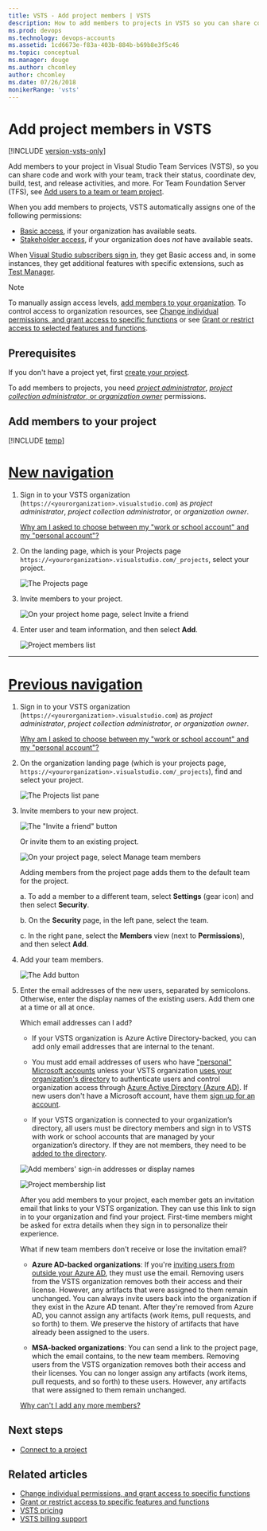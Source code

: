 ```yaml
---
title: VSTS - Add project members | VSTS
description: How to add members to projects in VSTS so you can share code, work with your team, track status, coordinate dev, build, test, and release activities
ms.prod: devops
ms.technology: devops-accounts
ms.assetid: 1cd6673e-f83a-403b-884b-b69b8e3f5c46
ms.topic: conceptual
ms.manager: douge
ms.author: chcomley
author: chcomley
ms.date: 07/26/2018
monikerRange: 'vsts'
---
```

# Add project members in VSTS

[!INCLUDE [version-vsts-only](../../_shared/version-vsts-only.md)]

Add members to your project in Visual Studio Team Services (VSTS), so you can share code and work with your team, track their status, coordinate dev, build, test, and release activities, and more. For Team Foundation Server (TFS), see [Add users to a team or team project](../../organizations/security/add-users-team-project.md).

When you add members to projects, VSTS automatically assigns one of the following permissions:
* [Basic access](https://visualstudio.microsoft.com/team-services/compare-features/),
if your organization has available seats. 
* [Stakeholder access](https://visualstudio.microsoft.com/team-services/compare-features/),
if your organization does *not* have available seats. 

When [Visual Studio subscribers sign in](https://visualstudio.microsoft.com/products/subscriber-benefits-vs), they get Basic access and, in some instances, they get additional features with specific extensions, such as [Test Manager](https://marketplace.visualstudio.com/items?itemName=ms.vss-testmanager-web).

> [!NOTE]
> To manually assign access levels, [add members to your organization](add-organization-users-from-user-hub.md). To control access to organization resources, see [Change individual permissions, and grant access to specific functions](../../organizations/security/change-individual-permissions.md) or see [Grant or restrict access to selected features and functions](../../organizations/security/restrict-access.md).

## Prerequisites

If you don't have a project yet, first [create your project](../projects/connect-to-projects.md).

To add members to projects, you need [*project administrator*](../security/set-project-collection-level-permissions.md), [*project collection administrator*, or *organization owner*](faq-add-team-members.md#find-pca-owner) permissions.

## Add members to your project

[!INCLUDE [temp](../../_shared/new-navigation.md)]  

# [New navigation](#tab/new-nav)

1. Sign in to your VSTS organization (`https://<yourorganization>.visualstudio.com`) as *project administrator*, *project collection administrator*, or *organization owner*.

   [Why am I asked to choose between my "work or school account" and my "personal account"?](faq-add-team-members.md#ChooseOrgAcctMSAcct)

2. On the landing page, which is your Projects page `https://<yourorganization>.visualstudio.com/_projects`, select your  project.

   ![The Projects page](_img/_shared/select-project.png)

3. Invite members to your project.

   ![On your project home page, select Invite a friend](_img/add-team-members/add-member-to-project.png)

4. Enter user and team information, and then select **Add**. 

    ![Project members list](_img/add-team-members/add-user-to-project.png)

---

# [Previous navigation](#tab/previous-nav)

1. Sign in to your VSTS organization (`https://<yourorganization>.visualstudio.com`) as *project administrator*, *project collection administrator*, *or organization owner*.

   [Why am I asked to choose between my "work or school account" and my "personal account"?](faq-add-team-members.md#ChooseOrgAcctMSAcct)

2. On the organization landing page (which is your projects page, `https://<yourorganization>.visualstudio.com/_projects`), find and select your project.

   ![The Projects list pane](_img/add-team-members/select-team-project-updated-ui.png)

3. Invite members to your new project.

    ![The "Invite a friend" button](_img/add-team-members/invite-team.png)

   Or invite them to an existing project.

   ![On your project page, select Manage team members](_img/add-team-members/invite-team-existing.png)

    Adding members from the project page adds them to the default team for the project.

    a. To add a member to a different team, select **Settings** (gear icon) and then select **Security**.

    b. On the **Security** page, in the left pane, select the team.

    c. In the right pane, select the **Members** view (next to **Permissions**), and then select **Add**.

4. Add your team members.

   ![The Add button](_img/add-team-members/add-user.png)

5. Enter the email addresses of the new users, separated by semicolons. Otherwise, enter the display names of the existing users. Add them one at a time or all at once.

	Which email addresses can I add?
	 * If your VSTS organization is Azure Active Directory-backed, you can add only email addresses that are internal to the tenant.
	
	 * You must add email addresses of users who have ["personal" Microsoft accounts](https://www.microsoft.com/account) unless your VSTS organization [uses your organization's directory](faq-add-team-members.md#ConnectedDirectory) to authenticate users and control organization access through [Azure Active Directory (Azure AD)](https://azure.microsoft.com/en-us/documentation/articles/active-directory-whatis/). If new users don't have a Microsoft account, have them [sign up for an account](https://signup.live.com/).

    * If your VSTS organization is connected to your organization’s directory, all users must be directory members and sign in to VSTS with work or school accounts that are managed by your organization’s directory. If they are not members, they need to be [added to the directory](https://docs.microsoft.com/en-us/vsts/organizations/accounts/add-external-user?view=vsts).

	![Add members' sign-in addresses or display names](_img/add-team-members/add-user2.png)

	![Project membership list](_img/add-team-members/team-project-members.png) 	

	After you add members to your project, each member gets an invitation email that links to your VSTS organization. They can use this link to sign in to your organization and find your project. First-time members might be asked for extra details when they sign in to personalize their experience.

    What if new team members don't receive or lose the invitation email?

    * **Azure AD-backed organizations**: If you're [inviting users from outside your Azure AD](https://docs.microsoft.com/en-us/azure/active-directory/active-directory-b2b-what-is-azure-ad-b2b), they must use the email. Removing users from the VSTS organization removes both their access and their license. However, any artifacts that were assigned to them remain unchanged. You can always invite users back into the organization if they exist in the Azure AD tenant. After they're removed from Azure AD, you cannot assign any artifacts (work items, pull requests, and so forth) to them. We preserve the history of artifacts that have already been assigned to the users.

    * **MSA-backed organizations**: You can send a link to the project page, which the email contains, to the new team members. Removing users from the VSTS organization removes both their access and their licenses. You can no longer assign any artifacts (work items, pull requests, and so forth) to these users. However, any artifacts that were assigned to them remain unchanged.

	[Why can't I add any more members?](faq-add-team-members.md#cant-add-users)

## Next steps

* [Connect to a project](../projects/connect-to-projects.md)

## Related articles

* [Change individual permissions, and grant access to specific functions](../../organizations/security/change-individual-permissions.md)
* [Grant or restrict access to specific features and functions](../../organizations/security/restrict-access.md)
* [VSTS pricing](https://azure.microsoft.com/pricing/details/visual-studio-team-services/)
* [VSTS billing support](https://visualstudio.microsoft.com/team-services/support/) 